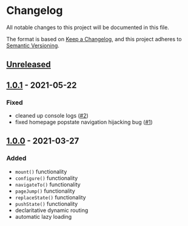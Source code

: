# Changelog

All notable changes to this project will be documented in this file.

The format is based on [Keep a Changelog](https://keepachangelog.com/en/1.0.0/),
and this project adheres to [Semantic Versioning](https://semver.org/spec/v2.0.0.html).

## [Unreleased]

## [1.0.1] - 2021-05-22

### Fixed

- cleaned up console logs ([#2](https://github.com/codewithkyle/routing/issues/2))
- fixed homepage popstate navigation hijacking bug ([#1](https://github.com/codewithkyle/routing/issues/1))

## [1.0.0] - 2021-03-27

### Added

- `mount()` functionality
- `configure()` functionality
- `navigateTo()` functionality
- `pageJump()` functionality
- `replaceState()` functionality
- `pushState()` functionality
- declaritative dynamic routing
- automatic lazy loading

[unreleased]: https://github.com/codewithkyle/router/compare/v1.0.1...HEAD
[1.0.1]: https://github.com/codewithkyle/router/compare/v1.0.0...v1.0.1
[1.0.0]: https://github.com/codewithkyle/router/releases/tag/v1.0.0
